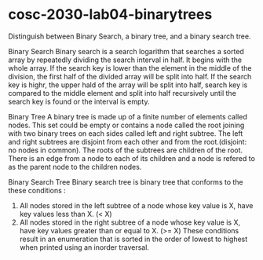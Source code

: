 # cosc-2030-lab04-binarytrees

Distinguish between Binary Search, a binary tree, and a binary search tree.

Binary Search
Binary search is a search logarithm that searches a sorted array by repeatedly dividing the search interval in half. It begins with the whole array. If the search key is lower than the element in the middle of the division, the first half of the divided array will be split into half. If the search key is highr, the upper hald of the array will be split into half, search key is compared to the middle element and split into half recursively until the search key is found or the interval is empty.                   
             
Binary Tree
A binary tree is made up of a finite number of elements called nodes. This set could be empty or contains a node called the root joining with two binary trees on each sides called left and right subtree. The left and right subtrees are disjoint from each other and from the root.(disjoint: no nodes in common). The roots of the subtrees are children of the root. There is an edge from a node to each of its children and a node is refered to as the parent node to the children nodes. 

Binary Search Tree 
Binary search tree is binary tree that conforms to the these conditions :
1. All nodes stored in the left subtree of a node whose key value is X, have key values less than X. (< X)
2. All nodes stored in the right subtree of a node whose key value is X, have key values greater than or equal to X. (>= X)
These conditions result in an enumeration that is sorted in the order of lowest to highest when printed using an inorder traversal. 

